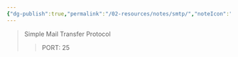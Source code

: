 ```yaml
---
{"dg-publish":true,"permalink":"/02-resources/notes/smtp/","noteIcon":"","updated":"2024-08-26T21:36:10.496+02:00"}
---
```


>Simple Mail Transfer Protocol
>> PORT: 25